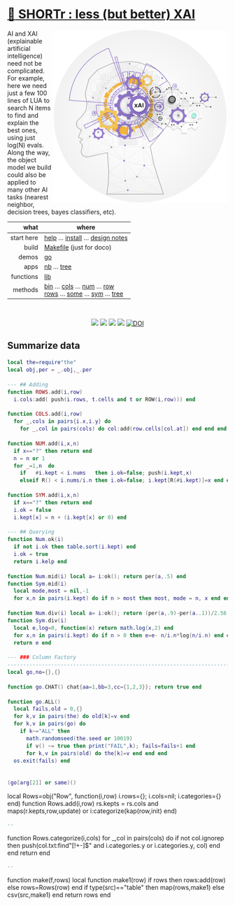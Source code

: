 # [:high_brightness: SHORTr : less (but better) XAI](all.md)

<!-- a href="all.md"><img align=right width=500 src="https://ernesto.net/wp-content/uploads/2021/01/img6-home5.png"></a --->
<a href="all.md"><img align=right width=400 src="xai.png"></a>

AI and XAI (explainable artificial intelligence) need not be complicated.
For example, here we need just a few 100 lines of LUA to search
N items to  find and explain the best ones, using just log(N) evals. Along the way,
the object model we build could also be applied to  many other AI tasks (nearest neighbor,
decision trees, bayes classifiers, etc).



|       what | where                                                                                                                                                                                     |
|-----------:|-------------------------------------------------------------------------------------------------------------------------------------------------------------------------------------------|
| start here | [help](all.md) &hellip;  [install](/INSTALL.md) &hellip; [design notes](design.md)                                                                                                        |
|      build | [Makefile](https://github.com/timm/shortr/blob/master/etc/src/Makefile) (just for doco)                                                                                                   |
|      demos | [go](go.md)                                                                                                                                                                               |
|       apps | [nb](nb.md) &hellip; [tree](tree.md)                                                                                                                                                      |
|  functions | [lib](lib.md)                                                                                                                                                                             |
|    methods | [bin](bin.md) &hellip; [cols](cols.md) &hellip; [num](num.md) &hellip; [row](row.md)<br> [rows](rows.md) &hellip; [some](some.md) &hellip; [sym](sym.md) &hellip; [tree](tree.md) |

<br clear=all>
<p align=center>
<a href=".."><img src="https://img.shields.io/badge/Lua-%232C2D72.svg?logo=lua&logoColor=white"></a>
<a href=".."><img src="https://img.shields.io/badge/checked--by-syntastic-yellow?logo=Checkmarx&logoColor=white"></a>
<a href="https://github.com/timm/shortr/actions/workflows/tests.yml"><img src="https://github.com/timm/shortr/actions/workflows/tests.yml/badge.svg"></a>
<a href="https://opensource.org/licenses/BSD-2-Clause"><img  src="https://img.shields.io/badge/License-BSD%202--Clause-orange.svg?logo=opensourceinitiative&logoColor=white"></a>
<a href="https://zenodo.org/badge/latestdoi/206205826"> <img  src="https://zenodo.org/badge/206205826.svg" alt="DOI"></a> 
</p>

## Summarize data



```lua
local the=require"the"
local obj,per = _.obj,_.per

--- ## Adding
function ROWS.add(i,row)
  i.cols:add( push(i.rows, t.cells and t or ROW(i,row))) end

function COLS.add(i,row)
  for _,cols in pairs{i.x,i.y} do
    for _,col in pairs(cols) do col:add(row.cells[col.at]) end end end

function NUM.add(i,x,n)
  if x=="?" then return end
  n = n or 1
  for _=1,n  do
    if   #i.kept < i.nums   then i.ok=false; push(i.kept,x) 
    elseif R() < i.nums/i.n then i.ok=false; i.kept[R(#i.kept)]=x end end end 

function SYM.add(i,x,n)
  if x=="?" then return end
  i.ok = false
  i.kept[x] = n + (i.kept[x] or 0) end 

--- ## Querying
function Num.ok(i)
  if not i.ok then table.sort(i.kept) end
  i.ok = true
  return i.kelp end

function Num.mid(i) local a= i:ok(); return per(a,.5) end
function Sym.mid(i)
  local mode,most = nil,-1
  for x,n in pairs(i.kept) do if n > most then most, mode = n, x end end; return mode end

function Num.div(i) local a= i:ok(); return (per(a,.9)-per(a..1))/2.56 end
function Sym.div(i)
  local e,log=0, function(x) return math.log(x,2) end
  for x,n in pairs(i.kept) do if n > 0 then e=e- n/i.n*log(n/i.n) end end
  return e end

--- ### Column Factory
--------------------------------------------------------------------------------
local go,no={},{}

function go.CHAT() chat{aa=1,bb=3,cc={1,2,3}}; return true end

function go.ALL() 
  local fails,old = 0,{} 
  for k,v in pairs(the) do old[k]=v end
  for k,v in pairs(go) do
    if k~="ALL" then
      math.randomseed(the.seed or 10019)
      if v() ~= true then print("FAIL",k); fails=fails+1 end  
      for k,v in pairs(old) do the[k]=v end end end
  os.exit(fails) end


(go[arg[2]] or same)()  
```


local Rows=obj("Row", function(i,row) i.rows={}; i.cols=nil; i.categories={} end)
function Rows.add(i,row)
  rs.kepts = rs.cols and maps(r.kepts,row,update) or i:categorize(kap(row,init) end)



```lua
--
```


function Rows.categorize(i,cols)
  for _,col in pairs(cols) do if not col.ignorep then 
     push(col.txt:find"[!+-]$" and i.categories.y or i.categories.y, col) end end 
  return end



```lua
--
```


function make(f,rows) 
  local function make1(row) if rows then rows:add(row) else rows=Rows(row) end
  if type(src)=="table" then map(rows,make1) else csv(src,make1) end
  return rows end

